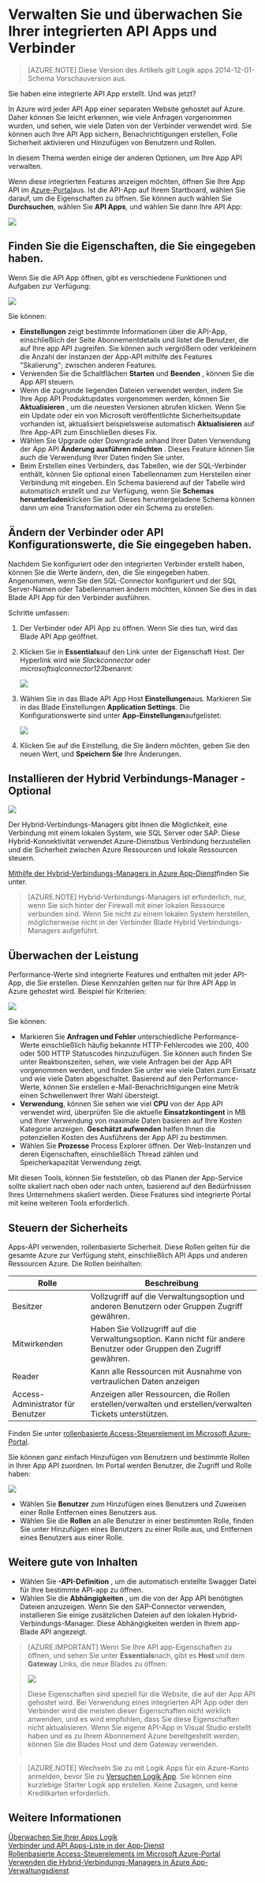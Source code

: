 <properties
    pageTitle="Verwalten und Überwachen Ihrer Verbindern und API-Apps im App-Dienst | Microsoft Azure"
    description="Anzeigen der Leistung von Verbindern und API Apps in Logik Apps; Microservices Architektur"
    services="app-service\logic"
    documentationCenter=".net,nodejs,java"
    authors="MandiOhlinger"
    manager="anneta"
    editor="cgronlun"/>

<tags
    ms.service="logic-apps"
    ms.workload="integration"
    ms.tgt_pltfrm="na"
    ms.devlang="na"
    ms.topic="article"
    ms.date="10/18/2016"
    ms.author="mandia"/>

# <a name="manage-and-monitor-your-built-in-api-apps-and-connectors"></a>Verwalten Sie und überwachen Sie Ihrer integrierten API Apps und Verbinder

>[AZURE.NOTE] Diese Version des Artikels gilt Logik apps 2014-12-01-Schema Vorschauversion aus.

Sie haben eine integrierte API App erstellt. Und was jetzt?

In Azure wird jeder API App einer separaten Website gehostet auf Azure. Daher können Sie leicht erkennen, wie viele Anfragen vorgenommen wurden, und sehen, wie viele Daten von der Verbinder verwendet wird. Sie können auch Ihre API App sichern, Benachrichtigungen erstellen, Folie Sicherheit aktivieren und Hinzufügen von Benutzern und Rollen.

In diesem Thema werden einige der anderen Optionen, um Ihre App API verwalten.

Wenn diese integrierten Features anzeigen möchten, öffnen Sie Ihre App API im [Azure-Portal](http://go.microsoft.com/fwlink/p/?LinkID=525040)aus. Ist die API-App auf Ihrem Startboard, wählen Sie darauf, um die Eigenschaften zu öffnen. Sie können auch wählen Sie **Durchsuchen**, wählen Sie **API Apps**, und wählen Sie dann Ihre API App:

![][browse]

## <a name="see-the-properties-you-entered"></a>Finden Sie die Eigenschaften, die Sie eingegeben haben.

Wenn Sie die API App öffnen, gibt es verschiedene Funktionen und Aufgaben zur Verfügung:

![][settings]

Sie können:

- **Einstellungen** zeigt bestimmte Informationen über die API-App, einschließlich der Seite Abonnementdetails und listet die Benutzer, die auf Ihre app API zugreifen. Sie können auch vergrößern oder verkleinern die Anzahl der Instanzen der App-API mithilfe des Features "Skalierung"; zwischen anderen Features.
- Verwenden Sie die Schaltflächen **Starten** und **Beenden** , können Sie die App API steuern.
- Wenn die zugrunde liegenden Dateien verwendet werden, indem Sie Ihre App API Produktupdates vorgenommen werden, können Sie **Aktualisieren** , um die neuesten Versionen abrufen klicken. Wenn Sie ein Update oder ein von Microsoft veröffentlichte Sicherheitsupdate vorhanden ist, aktualisiert beispielsweise automatisch **Aktualisieren** auf Ihre App-API zum Einschließen dieses Fix.
- Wählen Sie Upgrade oder Downgrade anhand Ihrer Daten Verwendung der App API **Änderung ausführen möchten** . Dieses Feature können Sie auch die Verwendung Ihrer Daten finden Sie unter.
- Beim Erstellen eines Verbinders, das Tabellen, wie der SQL-Verbinder enthält, können Sie optional einen Tabellennamen zum Herstellen einer Verbindung mit eingeben. Ein Schema basierend auf der Tabelle wird automatisch erstellt und zur Verfügung, wenn Sie **Schemas herunterladen**klicken Sie auf. Dieses heruntergeladene Schema können dann um eine Transformation oder ein Schema zu erstellen.

## <a name="change-your-connector-or-api-configuration-values-you-entered"></a>Ändern der Verbinder oder API Konfigurationswerte, die Sie eingegeben haben.

Nachdem Sie konfiguriert oder den integrierten Verbinder erstellt haben, können Sie die Werte ändern, den, die Sie eingegeben haben. Angenommen, wenn Sie den SQL-Connector konfiguriert und der SQL Server-Namen oder Tabellennamen ändern möchten, können Sie dies in das Blade API App für den Verbinder ausführen.

Schritte umfassen:

1. Der Verbinder oder API App zu öffnen. Wenn Sie dies tun, wird das Blade API App geöffnet.
2. Klicken Sie in **Essentials**auf den Link unter der Eigenschaft Host. Der Hyperlink wird wie *Slackconnector* oder *microsoftsqlconnector123*benannt:

    ![][apiapphost]

3. Wählen Sie in das Blade API App Host **Einstellungen**aus. Markieren Sie in das Blade Einstellungen **Application Settings**. Die Konfigurationswerte sind unter **App-Einstellungen**aufgelistet:

    ![][hostsettings]

4. Klicken Sie auf die Einstellung, die Sie ändern möchten, geben Sie den neuen Wert, und **Speichern Sie** Ihre Änderungen.


## <a name="install-the-hybrid-connection-manager---optional"></a>Installieren der Hybrid Verbindungs-Manager - Optional

![][hcsetup]

Der Hybrid-Verbindungs-Managers gibt Ihnen die Möglichkeit, eine Verbindung mit einem lokalen System, wie SQL Server oder SAP. Diese Hybrid-Konnektivität verwendet Azure-Dienstbus Verbindung herzustellen und die Sicherheit zwischen Azure Ressourcen und lokale Ressourcen steuern.

[Mithilfe der Hybrid-Verbindungs-Managers in Azure App-Dienst](app-service-logic-hybrid-connection-manager.md)finden Sie unter.

> [AZURE.NOTE] Hybrid-Verbindungs-Managers ist erforderlich, nur, wenn Sie sich hinter der Firewall mit einer lokalen Ressource verbunden sind. Wenn Sie nicht zu einem lokalen System herstellen, möglicherweise nicht in der Verbinder Blade Hybrid Verbindungs-Managers aufgeführt.

## <a name="monitor-the-performance"></a>Überwachen der Leistung
Performance-Werte sind integrierte Features und enthalten mit jeder API-App, die Sie erstellen. Diese Kennzahlen gelten nur für Ihre API App in Azure gehostet wird. Beispiel für Kriterien:

![][monitoring]

Sie können:

- Markieren Sie **Anfragen und Fehler** unterschiedliche Performance-Werte einschließlich häufig bekannte HTTP-Fehlercodes wie 200, 400 oder 500 HTTP Statuscodes hinzuzufügen. Sie können auch finden Sie unter Reaktionszeiten, sehen, wie viele Anfragen bei der App API vorgenommen werden, und finden Sie unter wie viele Daten zum Einsatz und wie viele Daten abgeschaltet. Basierend auf den Performance-Werte, können Sie erstellen e-Mail-Benachrichtigungen eine Metrik einen Schwellenwert Ihrer Wahl übersteigt.
- **Verwendung**, können Sie sehen wie viel **CPU** von der App API verwendet wird, überprüfen Sie die aktuelle **Einsatzkontingent** in MB und Ihrer Verwendung von maximale Daten basieren auf Ihre Kosten Kategorie anzeigen. **Geschätzt aufwenden** helfen Ihnen die potenziellen Kosten des Ausführens der App API zu bestimmen.
- Wählen Sie **Prozesse** Process Explorer öffnen. Der Web-Instanzen und deren Eigenschaften, einschließlich Thread zählen und Speicherkapazität Verwendung zeigt.

Mit diesen Tools, können Sie feststellen, ob das Planen der App-Service sollte skaliert nach oben oder nach unten, basierend auf den Bedürfnissen Ihres Unternehmens skaliert werden. Diese Features sind integrierte Portal mit keine weiteren Tools erforderlich.

## <a name="control-the-security"></a>Steuern der Sicherheits

Apps-API verwenden, rollenbasierte Sicherheit. Diese Rollen gelten für die gesamte Azure zur Verfügung steht, einschließlich API Apps und anderen Ressourcen Azure. Die Rollen beinhalten:

Rolle | Beschreibung
--- | ---
Besitzer | Vollzugriff auf die Verwaltungsoption und anderen Benutzern oder Gruppen Zugriff gewähren.
Mitwirkenden | Haben Sie Vollzugriff auf die Verwaltungsoption. Kann nicht für andere Benutzer oder Gruppen den Zugriff gewähren.
Reader | Kann alle Ressourcen mit Ausnahme von vertraulichen Daten anzeigen
Access-Administrator für Benutzer | Anzeigen aller Ressourcen, die Rollen erstellen/verwalten und erstellen/verwalten Tickets unterstützen.

Finden Sie unter [rollenbasierte Access-Steuerelement im Microsoft Azure-Portal](../active-directory/role-based-access-control-configure.md).

Sie können ganz einfach Hinzufügen von Benutzern und bestimmte Rollen in Ihrer App API zuordnen. Im Portal werden Benutzer, die Zugriff und Rolle haben:

![][access]  

- Wählen Sie **Benutzer** zum Hinzufügen eines Benutzers und Zuweisen einer Rolle Entfernen eines Benutzers aus.
- Wählen Sie die **Rollen** an alle Benutzer in einer bestimmten Rolle, finden Sie unter Hinzufügen eines Benutzers zu einer Rolle aus, und Entfernen eines Benutzers aus einer Rolle.


## <a name="more-good-stuff"></a>Weitere gute von Inhalten
- Wählen Sie **-API-Definition** , um die automatisch erstellte Swagger Datei für Ihre bestimmte API-app zu öffnen.
- Wählen Sie die **Abhängigkeiten** , um die von der App API benötigten Dateien anzuzeigen. Wenn Sie den SAP-Connector verwenden, installieren Sie einige zusätzlichen Dateien auf den lokalen Hybrid-Verbindungs-Manager. Diese Abhängigkeiten werden in Ihrem app-Blade API angezeigt.

>[AZURE.IMPORTANT] Wenn Sie Ihre API app-Eigenschaften zu öffnen, und sehen Sie unter **Essentials**nach, gibt es **Host** und dem **Gateway** Links, die neue Blades zu öffnen:
>
> ![][host]
>
>Diese Eigenschaften sind speziell für die Website, die auf der App API gehostet wird. Bei Verwendung eines integrierten API App oder den Verbinder wird die meisten dieser Eigenschaften nicht wirklich anwenden, und es wird empfohlen, dass Sie diese Eigenschaften nicht aktualisieren. Wenn Sie eigene API-App in Visual Studio erstellt haben und es zu Ihrem Abonnement Azure bereitgestellt werden, können Sie die Blades Host und dem Gateway verwenden. <br/><br/>


>[AZURE.NOTE] Wechseln Sie zu mit Logik Apps für ein Azure-Konto anmelden, bevor Sie zu [Versuchen Logik App](https://tryappservice.azure.com/?appservice=logic). Sie können eine kurzlebige Starter Logik app erstellen. Keine Zusagen, und keine Kreditkarten erforderlich.

## <a name="read-more"></a>Weitere Informationen

[Überwachen Sie Ihrer Apps Logik](app-service-logic-monitor-your-logic-apps.md)<br/>
[Verbinder und API Apps-Liste in der App-Dienst](app-service-logic-connectors-list.md)<br/>
[Rollenbasierte Access-Steuerelements im Microsoft Azure-Portal](../active-directory/role-based-access-control-configure.md)<br/>
[Verwenden die Hybrid-Verbindungs-Managers in Azure App-Verwaltungsdienst](app-service-logic-hybrid-connection-manager.md)


<!--Image references-->
[browse]: ./media/app-service-logic-monitor-your-connectors/browse.png
[settings]: ./media/app-service-logic-monitor-your-connectors/settings.png
[hcsetup]: ./media/app-service-logic-monitor-your-connectors/hcsetup.png
[monitoring]: ./media/app-service-logic-monitor-your-connectors/monitoring.png
[access]: ./media/app-service-logic-monitor-your-connectors/access.png
[host]: ./media/app-service-logic-monitor-your-connectors/host.png
[hostsettings]: ./media/app-service-logic-monitor-your-connectors/hostsettings.png
[apiapphost]: ./media/app-service-logic-monitor-your-connectors/apiapphost.png
